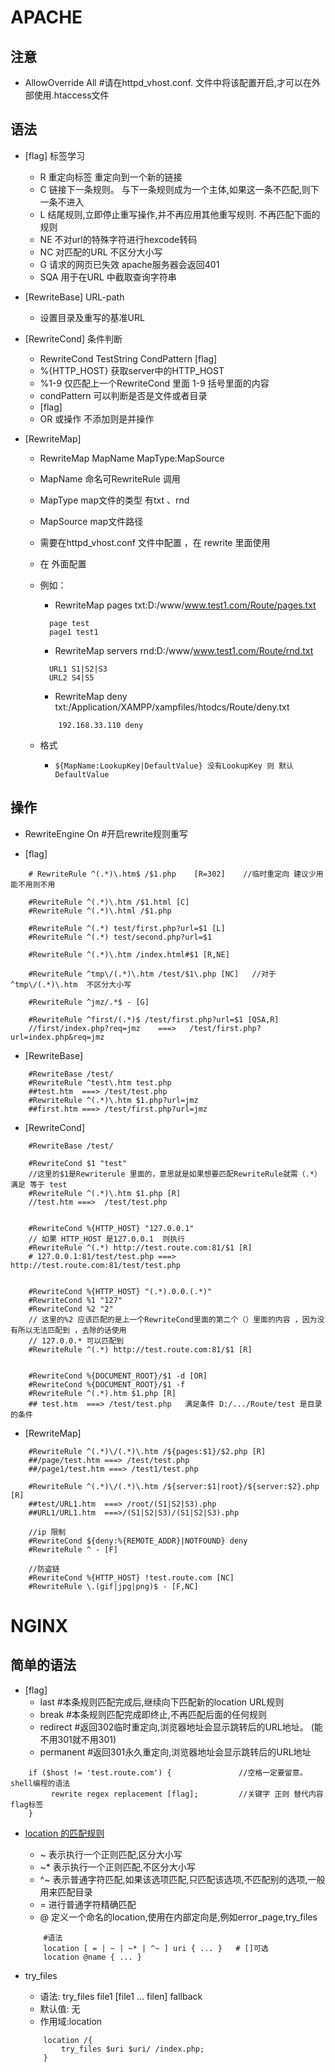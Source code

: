APACHE
==============
注意
----
* AllowOverride All      #请在httpd_vhost.conf. 文件中将该配置开启,才可以在外部使用.htaccess文件

语法
-----
* [flag] 标签学习
	* R 重定向标签 重定向到一个新的链接
	* C 链接下一条规则。 与下一条规则成为一个主体,如果这一条不匹配,则下一条不进入
	* L 结尾规则,立即停止重写操作,并不再应用其他重写规则. 不再匹配下面的规则
	* NE 不对url的特殊字符进行hexcode转码
	* NC 对匹配的URL 不区分大小写
	* G 请求的网页已失效 apache服务器会返回401
	* SQA 用于在URL 中截取查询字符串


* [RewriteBase] URL-path
	* 设置目录及重写的基准URL


* [RewriteCond]  条件判断
	* RewriteCond TestString CondPattern [flag]
	* %{HTTP_HOST}    获取server中的HTTP_HOST
	* %1-9 仅匹配上一个RewriteCond 里面 1-9 括号里面的内容
	* condPattern 可以判断是否是文件或者目录
	* [flag]
	* OR 或操作   不添加则是并操作


* [RewriteMap]
	* RewriteMap MapName MapType:MapSource
	* MapName  命名可RewriteRule 调用
	* MapType map文件的类型 有txt 、rnd
	* MapSource map文件路径
	* 需要在httpd_vhost.conf 文件中配置 ，在 rewrite 里面使用
	* 在<Directory> 外面配置
	* 例如：
		* RewriteMap pages txt:D:/www/www.test1.com/Route/pages.txt
		```
		  page test
		  page1 test1
		```
		* RewriteMap servers rnd:D:/www/www.test1.com/Route/rnd.txt
		```
		  URL1 S1|S2|S3
		  URL2 S4|S5
		```
		* RewriteMap  deny txt:/Application/XAMPP/xampfiles/htodcs/Route/deny.txt
		```
			192.168.33.110 deny
		```

	* 格式
		* ` ${MapName:LookupKey|DefaultValue} 没有LookupKey 则 默认DefaultValue `


操作
----
*  RewriteEngine On    #开启rewrite规则重写


* [flag]
```
	# RewriteRule ^(.*)\.htm$ /$1.php    [R=302]    //临时重定向 建议少用 能不用则不用

	#RewriteRule ^(.*)\.htm /$1.html [C]
	#RewriteRule ^(.*)\.html /$1.php	

	#RewriteRule ^(.*) test/first.php?url=$1 [L]
	#RewriteRule ^(.*) test/second.php?url=$1

	#RewriteRule ^(.*)\.htm /index.html#$1 [R,NE]
	 
	#RewriteRule ^tmp\/(.*)\.htm /test/$1\.php [NC]   //对于^tmp\/(.*)\.htm  不区分大小写

	#RewriteRule ^jmz/.*$ - [G]

	#RewriteRule ^first/(.*)$ /test/first.php?url=$1 [QSA,R]       
	//first/index.php?req=jmz    ===>   /test/first.php?url=index.php&req=jmz 
```




* [RewriteBase]
```
	#RewriteBase /test/
	#RewriteRule ^test\.htm test.php  
	##test.htm  ===> /test/test.php
	#RewriteRule ^(.*)\.htm $1.php?url=jmz
	##first.htm ===> /test/first.php?url=jmz
```





* [RewriteCond] 
```
	#RewriteBase /test/

	#RewriteCond $1 "test"                      			
	//这里的$1是Rewriterule 里面的，意思就是如果想要匹配RewriteRule就需（.*）满足 等于 test
	#RewriteRule ^(.*)\.htm $1.php [R]
	//test.htm ===>  /test/test.php


	#RewriteCond %{HTTP_HOST} "127.0.0.1"
	// 如果 HTTP_HOST 是127.0.0.1  则执行
	#RewriteRule ^(.*) http://test.route.com:81/$1 [R]
	# 127.0.0.1:81/test/test.php ===> http://test.route.com:81/test/test.php


	#RewriteCond %{HTTP_HOST} "(.*).0.0.(.*)"
	#RewriteCond %1 "127"
	#RewriteCond %2 "2"   					
	// 这里的%2 应该匹配的是上一个RewriteCond里面的第二个（）里面的内容 ，因为没有所以无法匹配到 ，去除的话使用
	// 127.0.0.* 可以匹配到
	#RewriteRule ^(.*) http://test.route.com:81/$1 [R]


	#RewriteCond %{DOCUMENT_ROOT}/$1 -d [OR]
	#RewriteCond %{DOCUMENT_ROOT}/$1 -f
	#RewriteRule ^(.*).htm $1.php [R]
	## test.htm  ===> /test/test.php   满足条件 D:/.../Route/test 是目录的条件

```







* [RewriteMap]
```
	#RewriteRule ^(.*)\/(.*)\.htm /${pages:$1}/$2.php [R]
	##/page/test.htm ===> /test/test.php
	##/page1/test.htm ===> /test1/test.php

	#RewriteRule ^(.*)\/(.*)\.htm /${server:$1|root}/${server:$2}.php [R]
	##test/URL1.htm  ===> /root/(S1|S2|S3).php
	##URL1/URL1.htm  ===>/(S1|S2|S3)/(S1|S2|S3).php

	//ip 限制
	#RewriteCond ${deny:%{REMOTE_ADDR}|NOTFOUND} deny
	#RewriteRule ^ - [F]

	//防盗链
	#RewriteCond %{HTTP_HOST} !test.route.com [NC]
	#RewriteRule \.(gif|jpg|png)$ - [F,NC]

```



NGINX
============

简单的语法
---------

* [flag]
	* last #本条规则匹配完成后,继续向下匹配新的location URL规则
	* break #本条规则匹配完成即终止,不再匹配后面的任何规则
	* redirect #返回302临时重定向,浏览器地址会显示跳转后的URL地址。 (能不用301就不用301)
	* permanent #返回301永久重定向,浏览器地址会显示跳转后的URL地址    

```
	if ($host != 'test.route.com') {               //空格一定要留意。shell编程的语法 
 		 rewrite regex replacement [flag];         //关键字 正则 替代内容 flag标签
	}
```

* [location 的匹配规则](http://blog.csdn.net/fay462298322/article/details/54666636)
	* \~  表示执行一个正则匹配,区分大小写
	* \~* 表示执行一个正则匹配,不区分大小写
	* ^\~ 表示普通字符匹配,如果该选项匹配,只匹配该选项,不匹配别的选项,一般用来匹配目录
	* = 进行普通字符精确匹配
	* @ 定义一个命名的location,使用在内部定向是,例如error_page,try_files

	```
		#语法
		location [ = | ~ | ~* | ^~ ] uri { ... }   # []可选 
		location @name { ... }
	```


* try_files
	* 语法: try_files file1 [file1 ... filen] fallback
	* 默认值: 无
	* 作用域:location

	```
		location /{
    	    try_files $uri $uri/ /index.php;
    	}
	```
